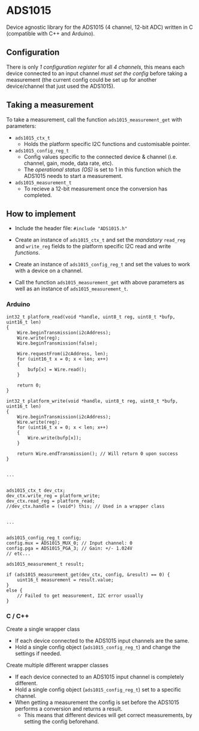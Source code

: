 # ADS1015

Device agnostic library for the ADS1015 (4 channel, 12-bit ADC) written in C (compatible with C++ and Arduino).

## Configuration
There is only _1 configuration register_ for all _4 channels_, this means each device connected to an input channel _must set the config_ before taking a measurement (the current config could be set up for another device/channel that just used the ADS1015).

## Taking a measurement
To take a measurement, call the function `ads1015_measurement_get` with parameters:
- `ads1015_ctx_t`
  - Holds the platform specific I2C functions and customisable pointer.
- `ads1015_config_reg_t`
  - Config values specific to the connected device & channel (i.e. channel, gain, mode, data rate, etc).
  - The _operational status (OS)_ is set to 1 in this function which the ADS1015 needs to start a measurement.
- `ads1015_measurement_t`
  - To recieve a 12-bit measurement once the conversion has completed.

## How to implement
- Include the header file: `#include "ADS1015.h"`

- Create an instance of `ads1015_ctx_t` and set the _mandatory_ `read_reg` and `write_reg` fields to the platform specific I2C read and write _functions_.

- Create an instance of `ads1015_config_reg_t` and set the values to work with a device on a channel.

- Call the function `ads1015_measurement_get` with above parameters as well as an instance of `ads1015_measurement_t`.

### Arduino

```
int32_t platform_read(void *handle, uint8_t reg, uint8_t *bufp, uint16_t len)
{
    Wire.beginTransmission(i2cAddress);
    Wire.write(reg);
    Wire.beginTransmission(false);

    Wire.requestFrom(i2cAddress, len);
    for (uint16_t x = 0; x < len; x++)
    {
        bufp[x] = Wire.read();
    }

    return 0;
}

int32_t platform_write(void *handle, uint8_t reg, uint8_t *bufp, uint16_t len)
{
    Wire.beginTransmission(i2cAddress);
    Wire.write(reg);
    for (uint16_t x = 0; x < len; x++)
    {
        Wire.write(bufp[x]);
    }

    return Wire.endTransmission(); // Will return 0 upon success
}


...


ads1015_ctx_t dev_ctx;
dev_ctx.write_reg = platform_write;
dev_ctx.read_reg = platform_read;
//dev_ctx.handle = (void*) this; // Used in a wrapper class


...


ads1015_config_reg_t config;
config.mux = ADS1015_MUX_0; // Input channel: 0
config.pga = ADS1015_PGA_3; // Gain: +/- 1.024V
// etc...

ads1015_measurement_t result;

if (ads1015_measurement_get(dev_ctx, config, &result) == 0) {
    uint16_t measurement = result.value;
}
else {
    // Failed to get measurement, I2C error usually
}

```

### C / C++
Create a single wrapper class
- If each device connected to the ADS1015 input channels are the same.
- Hold a single config object (`ads1015_config_reg_t`) and change the settings if needed.

Create multiple different wrapper classes
- If each device connected to an ADS1015 input channel is completely different.
- Hold a single config object (`ads1015_config_reg_t`) set to a specific channel.
- When getting a measurement the config is set before the ADS1015 performs a conversion and returns a result.
  - This means that different devices will get correct measurements, by setting the config beforehand.
